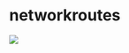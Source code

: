 # networkroutes

<a href="https://portal.azure.com/#create/Microsoft.Template/uri/https%3A%2F%2Fraw.githubusercontent.com%2Fdominicthevanr%2Fnetworkroutes%2Fmaster%2Froutetablescript%3Ftoken%3DAOcIp5rwchkwkrAnAOSqXFsOdgKrrGKJks5cT7YLwA%253D%253D%" target="_blank">
    <img src="http://azuredeploy.net/deploybutton.png"/>
</a>
